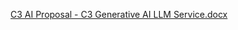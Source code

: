 [C3 AI Proposal - C3 Generative AI LLM Service.docx](https://c3e-my.sharepoint.com/:w:/g/personal/sharedfolders_c3iot_com/ESXdfQym4ipFszsxLF64ULEBqri70WmBgMvHkFydGo_8rw?e=Bh8bY2)